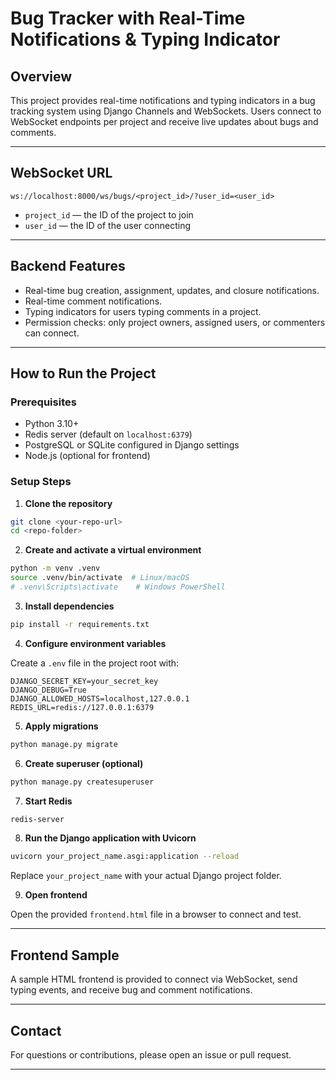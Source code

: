 
# Bug Tracker with Real-Time Notifications & Typing Indicator

## Overview

This project provides real-time notifications and typing indicators in a bug tracking system using Django Channels and WebSockets. Users connect to WebSocket endpoints per project and receive live updates about bugs and comments.

---

## WebSocket URL

```
ws://localhost:8000/ws/bugs/<project_id>/?user_id=<user_id>
```

- `project_id` — the ID of the project to join
- `user_id` — the ID of the user connecting

---

## Backend Features

- Real-time bug creation, assignment, updates, and closure notifications.
- Real-time comment notifications.
- Typing indicators for users typing comments in a project.
- Permission checks: only project owners, assigned users, or commenters can connect.

---

## How to Run the Project

### Prerequisites

- Python 3.10+
- Redis server (default on `localhost:6379`)
- PostgreSQL or SQLite configured in Django settings
- Node.js (optional for frontend)

### Setup Steps

1. **Clone the repository**

```bash
git clone <your-repo-url>
cd <repo-folder>
```

2. **Create and activate a virtual environment**

```bash
python -m venv .venv
source .venv/bin/activate  # Linux/macOS
# .venv\Scripts\activate    # Windows PowerShell
```

3. **Install dependencies**

```bash
pip install -r requirements.txt
```

4. **Configure environment variables**

Create a `.env` file in the project root with:

```
DJANGO_SECRET_KEY=your_secret_key
DJANGO_DEBUG=True
DJANGO_ALLOWED_HOSTS=localhost,127.0.0.1
REDIS_URL=redis://127.0.0.1:6379
```

5. **Apply migrations**

```bash
python manage.py migrate
```

6. **Create superuser (optional)**

```bash
python manage.py createsuperuser
```

7. **Start Redis**

```bash
redis-server
```

8. **Run the Django application with Uvicorn**

```bash
uvicorn your_project_name.asgi:application --reload
```

Replace `your_project_name` with your actual Django project folder.

9. **Open frontend**

Open the provided `frontend.html` file in a browser to connect and test.

---

## Frontend Sample

A sample HTML frontend is provided to connect via WebSocket, send typing events, and receive bug and comment notifications.

---

## Contact

For questions or contributions, please open an issue or pull request.

---
